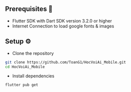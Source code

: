 

## Prerequisites 📌

- Flutter SDK with Dart SDK version 3.2.0 or higher
- Internet Connection to load google fonts & images

## Setup ⚙️

- Clone the repository

```bash
git clone https://github.com/ToanG1/HocVoiAi_Mobile.git
cd HocVoiAi_Mobile
```

- Install dependencies

```bash
flutter pub get
```